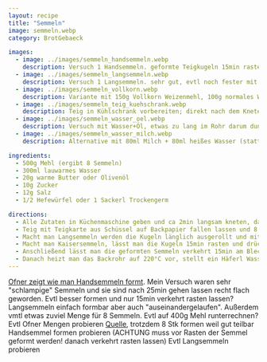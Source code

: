 ```yaml
---
layout: recipe
title: "Semmeln"
image: semmeln.webp
category: BrotGebaeck

images:
  - image: ../images/semmeln_handsemmeln.webp
    description: Versuch 1 Handsemmeln. geformte Teigkugeln 15min rasten lassen, dann formen, nochmal 25min im Backrohr rasten lassen, rausnehmen, vorheizen, einsprühen, backen
  - image: ../images/semmeln_langsemmeln.webp
    description: Versuch 1 Langsemmeln. sehr gut, evtl noch fester mit Messergriff reindrücken oder danach stärker bemehlen, damit Spalt besser erhalten bleibt
  - image: ../images/semmeln_vollkorn.webp
    description: Variante mit 150g Vollkorn Weizenmehl, 100g normales Weizenmehl
  - image: ../images/semmeln_teig_kuehschrank.webp
    description: Teig in Kühlschrank vorbereiten; direkt nach dem Kneten herausnehmen, rund formen, mit etwas Mehl bestäuben und wieder in Schüssel geben. Mit Frischhaltefolie zudecken. Am nächsten Tag herausnehmen (Teig ist ca doppelt-dreifach so groß) und Kugeln formen etc. wird sehr gut
  - image: ../images/semmeln_wasser_oel.webp
    description: Versuch mit Wasser+Öl, etwas zu lang im Rohr darum dunkel
  - image: ../images/semmeln_wasser_milch.webp
    description: Alternative mit 80ml Milch + 80ml heißes Wasser (statt 150ml Wasser und 10g Olivenöl). Schmeckt auch gut aber Teig ist weicher und nicht so resch.

ingredients:
  - 500g Mehl (ergibt 8 Semmeln)
  - 300ml lauwarmes Wasser
  - 20g warme Butter oder Olivenöl
  - 10g Zucker
  - 12g Salz
  - 1/2 Hefewürfel oder 1 Sackerl Trockengerm

directions:
  - Alle Zutaten in Küchenmaschine geben und ca 2min langsam kneten, danach 6min intensiver kneten. Anschließend den Teig auf ein bemehltes Backpapier fallen lassen, wieder in die Schüssel legen, auch oben etwas bemehlen und 30min zugedeckt gehen lassen
  - Teig mit Teigkarte aus Schüssel auf Backpapier fallen lassen und 8 Kugeln formen (falten und mit Hand kreisförmig schwenken wie bei Burger Buns).
  - Macht man Langsemmeln werden die Kugeln länglich ausgerollt und mit dem Griff eines Tafelmessers fest in der Mitte ein Spalt reingedrückt.
  - Macht man Kaisersemmeln, lässt man die Kugeln 15min rasten und drückt sie danach flach und formt Semmeln.
  - Anschließend lässt man die geformten Semmeln verkehrt 15min am Blech im Rohr rasten.
  - Danach heizt man das Backrohr auf 220°C vor, stellt ein Häferl Wasser rein, dreht die Semmeln wieder um, besprüht sie mit Wasser und gibt sie für ca 14min ins Backrohr. Nach dem Rausnehmen nochmal mit Wasser besprühen.
---
```


[Ofner zeigt wie man Handsemmeln formt](https://www.youtube.com/watch?v=jAFSIyQ_Ppo). Mein Versuch waren sehr "schlampige" Semmeln und sie sind nach 25min gehen lassen recht flach geworden. Evtl besser formen und nur 15min verkehrt rasten lassen? Langsemmeln einfach formbar aber auch "auseinandergelaufen". Außerdem vmtl etwas zuviel Menge für 8 Semmeln. Evtl auf 400g Mehl runterrechnen?
Evtl Ofner Mengen probieren [Quelle](https://www.derbackprofi.at/rezept/rezeptsammlung/detail/handkaisersemmel-2017.html), trotzdem 8 Stk formen weil gut teilbar
Handsemmel formen probieren (ACHTUNG muss vor Rasten der Semmel geformt werden! danach verkehrt rasten lassen)
Evtl Langsemmeln probieren
